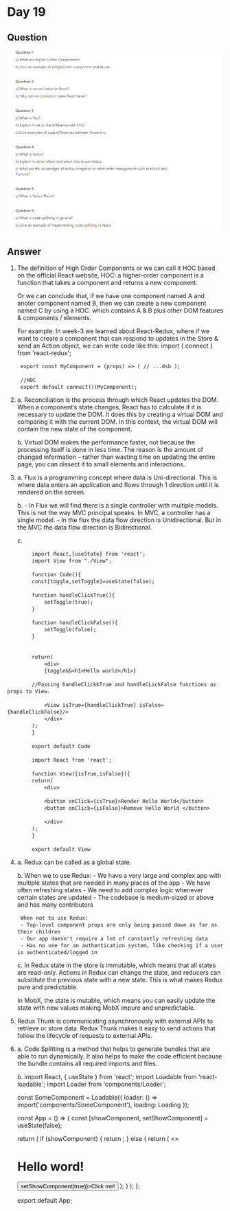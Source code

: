 # Day 19

## Question
![title](qweek4.png)

## Answer
1. The definition of High Order Components or we can call it HOC based on the official React website, HOC:
	a higher-order component is a function that takes a component and returns a new component.
	
	Or we can conclude that, if we have one component named A and anoter component named B, then we can create a new component named C by using a HOC.
	which contains A & B plus other DOM features & components / elements.
	
	For example:
	In week-3 we learned about React-Redux,  where if we want to create a component that can respond to updates in the Store & send an Action object,
	we can write code like this:
		import { connect } from 'react-redux';

		export const MyComponent = (props) => ( // ...dsb );

		//HOC
		export default connect()(MyComponent);

2. a. Reconciliation is the process through which React updates the DOM. When a component’s state changes, React has to calculate 
	if it is necessary to update the DOM. It does this by creating a virtual DOM and comparing it with the current DOM. 
	In this context, the virtual DOM will contain the new state of the component.
	
	b. Virtual DOM makes the performance faster, not because the processing itself is done in less time. The reason is the amount of changed 
	information – rather than wasting time on updating the entire page, you can dissect it to small elements and interactions. 
	
3. a. Flux is a programming concept where data is Uni-directional. This is where data enters an application and flows through 1 direction until it is rendered 
	on the screen.
	
	b. 
		- In Flux we will find there is a single controller with multiple models. This is not the way MVC principal speaks. In MVC, a controller has a single 
		model.
		- In the flux the data flow direction is Unidirectional. But in the MVC the data flow direction is Bidirectional.
	
	c. 
```
		import React,{useState} from 'react';
		import View from "./View";

		function Code(){
		const[toggle,setToggle]=useState(false);

		function handleClickTrue(){
			setToggle(true);
		}

		function handleClickFalse(){
			setToggle(false);
		}


		return(
			<div>
			{toggle&&<h1>Hello world</h1>}
			
		//Passing handleClickkTrue and handleCLickFalse functions as props to View.
			
			<View isTrue={handleClickTrue} isFalse={handleClickFalse}/>
			</div>
		);
		}

		export default Code
		
		import React from 'react';

		function View({isTrue,isFalse}){
		return(
			<div>

			<button onClick={isTrue}>Render Hello World</button>
			<button onClick={isFalse}>Remove Hello World </button>
			
			</div>
		);
		}

		export default View
```

4. a. Redux can be called as a global state.

	b. When we to use Redux:
		- We have a very large and complex app with multiple states that are needed in many places of the app
		- We have often refreshing states
		- We need to add complex logic whenever certain states are updated
		- The codebase is medium-sized or above and has many contributors
		
		When not to use Redux:
		- Top-level component props are only being passed down as far as their children
		- Our app doesn't require a lot of constantly refreshing data
		- Has no use for an authentication system, like checking if a user is authenticated/logged in
	
	c. In Redux state in the store is immutable, which means that all states are read-only. Actions in Redux can change the state, and reducers can 
	substitute the previous state with a new state. This is what makes Redux pure and predictable.

	In MobX, the state is mutable, which means you can easily update the state with new values
	making MobX impure and unpredictable.

5.  Redux Thunk is communicating asynchronously with external APIs to retrieve or store data. Redux Thunk makes it easy to send actions that follow the 
	lifecycle of requests to external APIs.
	
6. a. Code Splitting is a method that helps to generate bundles that are able to run dynamically. It also helps to make the code efficient because 
	the bundle contains all required imports and files.
	
	b. 
    import React, { useState } from 'react';
    import Loadable from 'react-loadable';
    import Loader from 'components/Loader';

    const SomeComponent = Loadable({
    loader: () => import('components/SomeComponent'),
    loading: Loading
    });

    const App = () => {
    const [showComponent, setShowComponent] = useState(false);

    return (
    if (showComponent) {
    return <SomeComponent />;
    } else {
    return (
    <>
    <h1>Hello word!</h1>
    <button onClick={() => setShowComponent(true)}>Click me!</button>
    </>
    );
    }
    );
    };

    export default App;